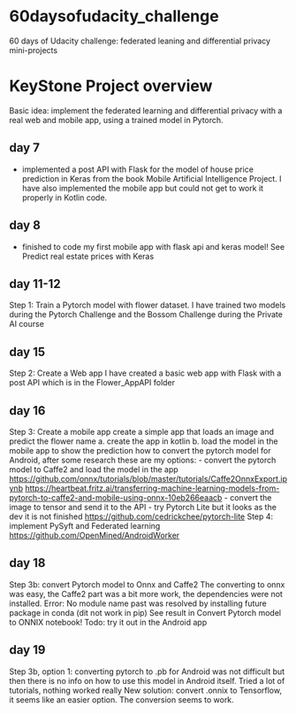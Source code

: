 # 60daysofudacity_challenge
60 days of Udacity challenge: federated leaning and differential privacy mini-projects

# KeyStone Project overview
Basic idea: implement the federated learning and differential privacy with a real web and mobile app, using a trained model in Pytorch.

## day 7
- implemented a post API with Flask for the model of house price prediction in Keras from the book Mobile Artificial Intelligence Project. 
I have also implemented the mobile app but could not get to work it properly in Kotlin code. 

## day 8
- finished to code my first mobile app with flask api and keras model!
See Predict real estate prices with Keras

## day 11-12
Step 1: Train a Pytorch model with flower dataset. 
I have trained two models during the Pytorch Challenge and the Bossom Challenge during the Private AI course

## day 15
Step 2: Create a Web app
I have created a basic web app with Flask with a post API which is in the Flower_AppAPI folder

## day 16
Step 3: Create a mobile app 
create a simple app that loads an image and predict the flower name
a. create the app in kotlin
b. load the model in the mobile app to show the prediction
     how to convert the pytorch model for Android, after some research these are my options:
    - convert the pytorch model to Caffe2 and load the model in the app
	https://github.com/onnx/tutorials/blob/master/tutorials/Caffe2OnnxExport.ipynb
	https://heartbeat.fritz.ai/transferring-machine-learning-models-from-pytorch-to-caffe2-and-mobile-using-onnx-10eb266eaacb
    - convert the image to tensor and send it to the API
    - try Pytorch Lite but it looks as the dev it is not finished
	 https://github.com/cedrickchee/pytorch-lite
Step 4: implement PySyft and Federated learning
	  https://github.com/OpenMined/AndroidWorker


## day 18
Step 3b: convert Pytorch model to Onnx and Caffe2
The converting to onnx was easy, the Caffe2 part was a bit more work, the dependencies were not installed.
Error: No module name past
was resolved by installing future package in conda (dit not work in pip)
See result in Convert Pytorch model to ONNIX notebook!
Todo: try it out in the Android app

## day 19
Step 3b, option 1: converting pytorch to .pb for Android was not difficult but then there is no info on how to use this model in Android itself.
Tried a lot of tutorials, nothing worked really
New solution: convert .onnix to Tensorflow, it seems like an easier option.
The conversion seems to work.
